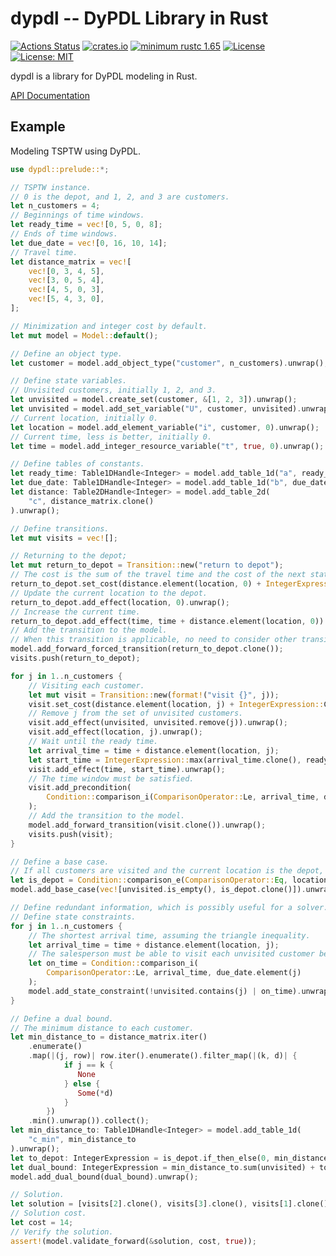 # dypdl -- DyPDL Library in Rust

[![Actions Status](https://img.shields.io/github/actions/workflow/status/domain-independent-dp/didp-rs/dypdl.yaml?branch=main&logo=github&style=flat-square)](https://github.com/domain-independent-dp/didp-rs/actions)
[![crates.io](https://img.shields.io/crates/v/dypdl)](https://crates.io/crates/dypdl)
[![minimum rustc 1.65](https://img.shields.io/badge/rustc-1.65+-blue.svg)](https://rust-lang.github.io/rfcs/2495-min-rust-version.html)
[![License](https://img.shields.io/badge/License-Apache%202.0-blue.svg)](https://opensource.org/licenses/Apache-2.0)
[![License: MIT](https://img.shields.io/badge/License-MIT-yellow.svg)](https://opensource.org/licenses/MIT)

dypdl is a library for DyPDL modeling in Rust.

[API Documentation](https://docs.rs/dypdl)

## Example

Modeling TSPTW using DyPDL.

```rust
use dypdl::prelude::*;

// TSPTW instance.
// 0 is the depot, and 1, 2, and 3 are customers.
let n_customers = 4;
// Beginnings of time windows.
let ready_time = vec![0, 5, 0, 8];
// Ends of time windows.
let due_date = vec![0, 16, 10, 14];
// Travel time.
let distance_matrix = vec![
    vec![0, 3, 4, 5],
    vec![3, 0, 5, 4],
    vec![4, 5, 0, 3],
    vec![5, 4, 3, 0],
];

// Minimization and integer cost by default.
let mut model = Model::default();

// Define an object type.
let customer = model.add_object_type("customer", n_customers).unwrap();

// Define state variables.
// Unvisited customers, initially 1, 2, and 3.
let unvisited = model.create_set(customer, &[1, 2, 3]).unwrap();
let unvisited = model.add_set_variable("U", customer, unvisited).unwrap();
// Current location, initially 0.
let location = model.add_element_variable("i", customer, 0).unwrap();
// Current time, less is better, initially 0.
let time = model.add_integer_resource_variable("t", true, 0).unwrap();

// Define tables of constants.
let ready_time: Table1DHandle<Integer> = model.add_table_1d("a", ready_time).unwrap();
let due_date: Table1DHandle<Integer> = model.add_table_1d("b", due_date).unwrap();
let distance: Table2DHandle<Integer> = model.add_table_2d(
    "c", distance_matrix.clone()
).unwrap();

// Define transitions.
let mut visits = vec![];

// Returning to the depot;
let mut return_to_depot = Transition::new("return to depot");
// The cost is the sum of the travel time and the cost of the next state.
return_to_depot.set_cost(distance.element(location, 0) + IntegerExpression::Cost);
// Update the current location to the depot.
return_to_depot.add_effect(location, 0).unwrap();
// Increase the current time.
return_to_depot.add_effect(time, time + distance.element(location, 0)).unwrap();
// Add the transition to the model.
// When this transition is applicable, no need to consider other transitions.
model.add_forward_forced_transition(return_to_depot.clone());
visits.push(return_to_depot);

for j in 1..n_customers {
    // Visiting each customer.
    let mut visit = Transition::new(format!("visit {}", j));
    visit.set_cost(distance.element(location, j) + IntegerExpression::Cost);
    // Remove j from the set of unvisited customers.
    visit.add_effect(unvisited, unvisited.remove(j)).unwrap();
    visit.add_effect(location, j).unwrap();
    // Wait until the ready time.
    let arrival_time = time + distance.element(location, j);
    let start_time = IntegerExpression::max(arrival_time.clone(), ready_time.element(j));
    visit.add_effect(time, start_time).unwrap();
    // The time window must be satisfied.
    visit.add_precondition(
        Condition::comparison_i(ComparisonOperator::Le, arrival_time, due_date.element(j))
    );
    // Add the transition to the model.
    model.add_forward_transition(visit.clone()).unwrap();
    visits.push(visit);
}

// Define a base case.
// If all customers are visited and the current location is the depot, the cost is 0.
let is_depot = Condition::comparison_e(ComparisonOperator::Eq, location, 0);
model.add_base_case(vec![unvisited.is_empty(), is_depot.clone()]).unwrap();

// Define redundant information, which is possibly useful for a solver.
// Define state constraints.
for j in 1..n_customers {
    // The shortest arrival time, assuming the triangle inequality.
    let arrival_time = time + distance.element(location, j);
    // The salesperson must be able to visit each unvisited customer before the deadline.
    let on_time = Condition::comparison_i(
        ComparisonOperator::Le, arrival_time, due_date.element(j)
    );
    model.add_state_constraint(!unvisited.contains(j) | on_time).unwrap();
}

// Define a dual bound.
// The minimum distance to each customer.
let min_distance_to = distance_matrix.iter()
    .enumerate()
    .map(|(j, row)| row.iter().enumerate().filter_map(|(k, d)| {
            if j == k {
               None
            } else {
               Some(*d)
            }
        })
    .min().unwrap()).collect();
let min_distance_to: Table1DHandle<Integer> = model.add_table_1d(
    "c_min", min_distance_to
).unwrap();
let to_depot: IntegerExpression = is_depot.if_then_else(0, min_distance_to.element(0));
let dual_bound: IntegerExpression = min_distance_to.sum(unvisited) + to_depot;
model.add_dual_bound(dual_bound).unwrap();

// Solution.
let solution = [visits[2].clone(), visits[3].clone(), visits[1].clone(), visits[0].clone()];
// Solution cost.
let cost = 14;
// Verify the solution.
assert!(model.validate_forward(&solution, cost, true));
```
